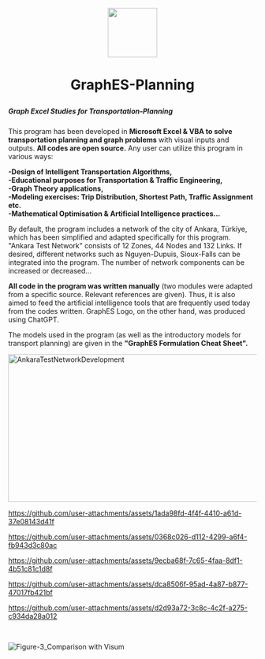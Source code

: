 <p align="center">
    <img src="https://github.com/user-attachments/assets/76ec544c-e127-43f8-9c3a-770f04b2d075" width="100" height="100">
</p>

# <p align="center"> GraphES-Planning </p>
##### Graph Excel Studies for Transportation-Planning
</div>

This program has been developed in **Microsoft Excel & VBA to solve transportation planning and graph problems** with visual inputs and outputs. **All codes are open source.** Any user can utilize this program in various ways: <br />

**-Design of Intelligent Transportation Algorithms, <br />
-Educational purposes for Transportation & Traffic Engineering, <br />
-Graph Theory applications, <br />
-Modeling exercises: Trip Distribution, Shortest Path, Traffic Assignment etc.  <br />
-Mathematical Optimisation & Artificial Intelligence practices...** <br />

By default, the program includes a network of the city of Ankara, Türkiye, which has been simplified and adapted specifically for this program. "Ankara Test Network" consists of 12 Zones, 44 Nodes and 132 Links. If desired, different networks such as Nguyen-Dupuis, Sioux-Falls can be integrated into the program. The number of network components can be increased or decreased...

**All code in the program was written manually** (two modules were adapted from a specific source. Relevant references are given). Thus, it is also aimed to feed the artificial intelligence tools that are frequently used today from the codes written. GraphES Logo, on the other hand, was produced using ChatGPT.

The models used in the program (as well as the introductory models for transport planning) are given in the **"GraphES Formulation Cheat Sheet".**

<img src="https://github.com/user-attachments/assets/98bdb367-5dc0-4202-a5bf-69842586092d" alt="AnkaraTestNetworkDevelopment" width="1000" height="300"> <br />



https://github.com/user-attachments/assets/1ada98fd-4f4f-4410-a61d-37e08143d41f




https://github.com/user-attachments/assets/0368c026-d112-4299-a6f4-fb943d3c80ac




https://github.com/user-attachments/assets/9ecba68f-7c65-4faa-8df1-4b51c81c1d8f




https://github.com/user-attachments/assets/dca8506f-95ad-4a87-b877-47017fb421bf




https://github.com/user-attachments/assets/d2d93a72-3c8c-4c2f-a275-c934da28a012

<br />

![Figure-3_Comparison with Visum](https://github.com/user-attachments/assets/8b8a1aaa-e069-44a9-b700-3f380c5d1dd5)
